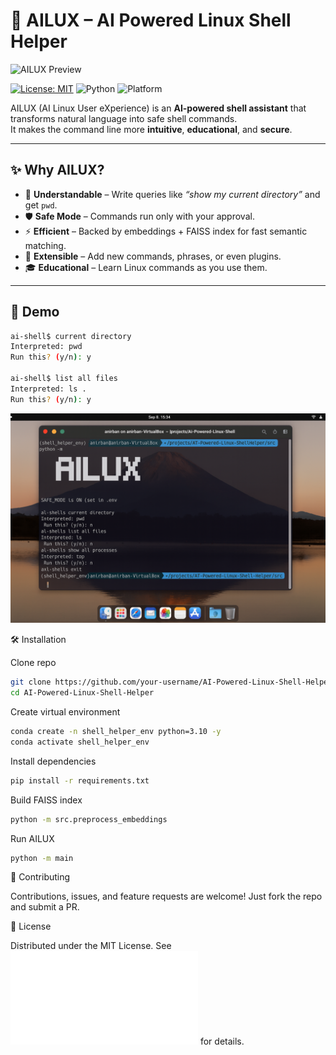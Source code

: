 # 🚀 AILUX – AI Powered Linux Shell Helper

![AILUX Preview](image-here.png)

[![License: MIT](https://img.shields.io/badge/License-MIT-green.svg)](LICENSE)
![Python](https://img.shields.io/badge/Python-3.10%2B-blue.svg)
![Platform](https://img.shields.io/badge/Platform-Linux%20%7C%20MacOS-lightgrey)

AILUX (AI Linux User eXperience) is an **AI-powered shell assistant** that transforms natural language into safe shell commands.  
It makes the command line more **intuitive**, **educational**, and **secure**.

---

## ✨ Why AILUX?

- 🔎 **Understandable** – Write queries like *“show my current directory”* and get `pwd`.  
- 🛡 **Safe Mode** – Commands run only with your approval.  
- ⚡ **Efficient** – Backed by embeddings + FAISS index for fast semantic matching.  
- 🔧 **Extensible** – Add new commands, phrases, or even plugins.  
- 🎓 **Educational** – Learn Linux commands as you use them.

---

## 📸 Demo

```bash
ai-shell$ current directory
Interpreted: pwd
Run this? (y/n): y

ai-shell$ list all files
Interpreted: ls .
Run this? (y/n): y
```

![demo image](cover_img.png)


🛠️ Installation

Clone repo
```bash
git clone https://github.com/your-username/AI-Powered-Linux-Shell-Helper.git
cd AI-Powered-Linux-Shell-Helper
```

Create virtual environment
```bash
conda create -n shell_helper_env python=3.10 -y
conda activate shell_helper_env
```

Install dependencies
```bash
pip install -r requirements.txt
```

Build FAISS index
```bash
python -m src.preprocess_embeddings
```

Run AILUX
```bash
python -m main
```

🤝 Contributing

Contributions, issues, and feature requests are welcome!
Just fork the repo and submit a PR.

📄 License

Distributed under the MIT License.
See ![LICENSE](License.md)
 for details.